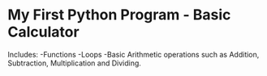 # My First Python Program - Basic Calculator
Includes:
	-Functions
	-Loops
	-Basic Arithmetic operations such as Addition, Subtraction, Multiplication and Dividing.
